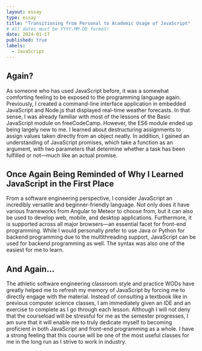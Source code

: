 ```yaml
---
layout: essay
type: essay
title: "Transitioning from Personal to Academic Usage of JavaScript"
# All dates must be YYYY-MM-DD format!
date: 2024-01-17
published: true
labels:
  - JavaScript
---
```


## Again?

  As someone who has used JavaScript before, it was a somewhat comforting feeling to be exposed to the programming language again. Previously, I created a command-line interface application in embedded JavaScript and Node.js that displayed real-time weather forecasts. In that sense, I was already familiar with most of the lessons of the Basic JavaScript module on freeCodeCamp. However, the ES6 module ended up being largely new to me. I learned about destructuring assignments to assign values taken directly from an object neatly. In addition, I gained an understanding of JavaScript promises, which take a function as an argument, with two parameters that determine whether a task has been fulfilled or not—much like an actual promise.

## Once Again Being Reminded of Why I Learned JavaScript in the First Place

  From a software engineering perspective, I consider JavaScript an incredibly versatile and beginner-friendly language. Not only does it have various frameworks from Angular to Meteor to choose from, but it can also be used to develop web, mobile, and desktop applications. Furthermore, it is supported across all major browsers—an essential facet for front-end programming. While I would personally prefer to use Java or Python for backend programming due to the multithreading support, JavaScript can be used for backend programming as well. The syntax was also one of the easiest for me to learn.

## And Again...

  The athletic software engineering classroom style and practice WODs have greatly helped me to refresh my memory of JavaScript by forcing me to directly engage with the material. Instead of consulting a textbook like in previous computer science classes, I am immediately given an IDE and an exercise to complete as I go through each lesson. Although I will not deny that the courseload will be stressful for me as the semester progresses, I am sure that it will enable me to truly dedicate myself to becoming proficient in both JavaScript and front-end programming as a whole. I have a strong feeling that this course will be one of the most useful classes for me in the long run as I strive to work in industry.
